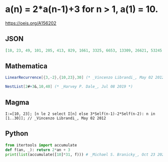 # a\(n\) \= 2\*a\(n\-1\)\+3 for n \> 1, a\(1\) \= 10\.
https://oeis.org/A156202
## JSON
```JSON
[10, 23, 49, 101, 205, 413, 829, 1661, 3325, 6653, 13309, 26621, 53245, 106493, 212989, 425981, 851965, 1703933, 3407869, 6815741, 13631485, 27262973, 54525949, 109051901, 218103805, 436207613, 872415229, 1744830461, 3489660925, 6979321853, 13958643709]
```
## Mathematica
```Mathematica
LinearRecurrence[{3,-2},{10,23},30] (* _Vincenzo Librandi_, May 02 2012 *)
```
```Mathematica
NestList[2#+3&,10,40] (* _Harvey P. Dale_, Jul 08 2019 *)
```
## Magma
```Magma
I:=[10, 23]; [n le 2 select I[n] else 3*Self(n-1)-2*Self(n-2): n in [1..30]]; // _Vincenzo Librandi_, May 02 2012
```
## Python
```Python
from itertools import accumulate
def f(an, _): return 2*an + 3
print(list(accumulate([10]*31, f))) # _Michael S. Branicky_, Oct 23 2021
```
